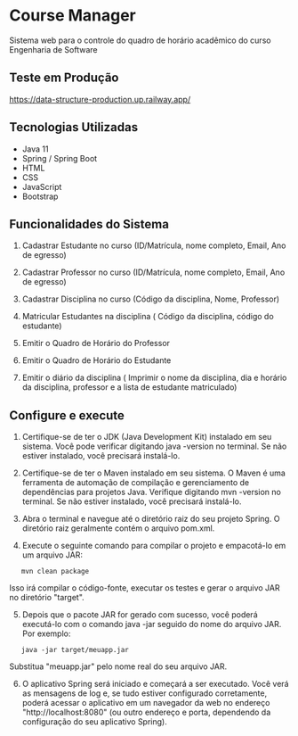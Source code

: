 # Course Manager

Sistema web para o controle do quadro de horário acadêmico do curso Engenharia de Software

## Teste em Produção

https://data-structure-production.up.railway.app/

## Tecnologias Utilizadas

- Java 11
- Spring / Spring Boot
- HTML
- CSS
- JavaScript
- Bootstrap

## Funcionalidades do Sistema

1) Cadastrar Estudante no curso (ID/Matrícula, nome completo, Email, Ano de egresso)

2) Cadastrar Professor no curso (ID/Matrícula, nome completo, Email, Ano de egresso)

3) Cadastrar Disciplina no curso (Código da disciplina, Nome,  Professor)

4) Matricular Estudantes na disciplina ( Código da disciplina, código do estudante)  

5) Emitir o Quadro de Horário do Professor   

6) Emitir o Quadro de Horário do Estudante

7) Emitir o  diário da disciplina  ( Imprimir o nome da disciplina, dia e horário da disciplina, professor e a lista de estudante matriculado)

## Configure e execute

1. Certifique-se de ter o JDK (Java Development Kit) instalado em seu sistema. Você pode verificar digitando java -version no terminal. Se não estiver instalado, você precisará instalá-lo.

2. Certifique-se de ter o Maven instalado em seu sistema. O Maven é uma ferramenta de automação de compilação e gerenciamento de dependências para projetos Java. Verifique digitando mvn -version no terminal. Se não estiver instalado, você precisará instalá-lo.

3. Abra o terminal e navegue até o diretório raiz do seu projeto Spring. O diretório raiz geralmente contém o arquivo pom.xml.

4. Execute o seguinte comando para compilar o projeto e empacotá-lo em um arquivo JAR:
```shell
   mvn clean package    
```
Isso irá compilar o código-fonte, executar os testes e gerar o arquivo JAR no diretório "target".

5. Depois que o pacote JAR for gerado com sucesso, você poderá executá-lo com o comando java -jar seguido do nome do arquivo JAR. Por exemplo:
```shell
   java -jar target/meuapp.jar    
```
Substitua "meuapp.jar" pelo nome real do seu arquivo JAR.

6. O aplicativo Spring será iniciado e começará a ser executado. Você verá as mensagens de log e, se tudo estiver configurado corretamente, poderá acessar o aplicativo em um navegador da web no endereço "http://localhost:8080" (ou outro endereço e porta, dependendo da configuração do seu aplicativo Spring).